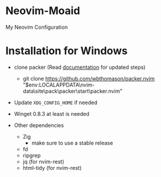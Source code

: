 # Neovim-Moaid
My Neovim Configuration


# Installation for Windows
* clone packer (Read [documentation](https://github.com/wbthomason/packer.nvim) for updated steps)
	* git clone https://github.com/wbthomason/packer.nvim "$env:LOCALAPPDATA\nvim-data\site\pack\packer\start\packer.nvim"
	
* Update `XDG_CONFIG_HOME` if needed

* Winget 0.8.3 at least is needed

* Other dependencies
	* Zig
		* make sure to use a stable release
	* fd
	* ripgrep
    * jq (for nvim-rest)
    * html-tidy (for nvim-rest)

